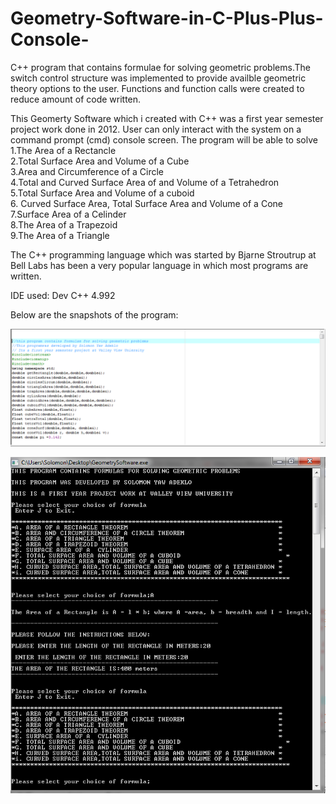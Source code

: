 # Geometry-Software-in-C-Plus-Plus-Console-
 C++ program that  contains formulae for solving geometric problems.The switch control structure was implemented to provide availble
 geometric theory options to the user. Functions and function calls were created to reduce amount of code written.

This Geomerty Software which i created with C++ was a first year semester project work done in 2012.
User can only interact with the system on a command prompt (cmd) console screen. The program will be able 
to solve <br />
1.The Area of a Rectancle<br />
2.Total Surface Area and Volume of a Cube<br />
3.Area and Circumference of a  Circle<br />
4.Total and Curved Surface Area of and Volume of a Tetrahedron<br />
5.Total Surface Area and Volume of a cuboid<br />
6. Curved Surface Area, Total Surface Area and Volume of a Cone<br />
7.Surface Area of a Celinder<br />
8.The Area of a Trapezoid<br />
9.The Area of a Triangle<br />

The C++ programming language which was started by  Bjarne Stroutrup at Bell Labs has been a very popular language
in which most programs are written.

IDE used: Dev C++ 4.992

Below are the snapshots of the program:

![alt text](snapshots/code.PNG "Description goes here")

![alt text](snapshots/GeometrySoftware.PNG "Description goes here")
